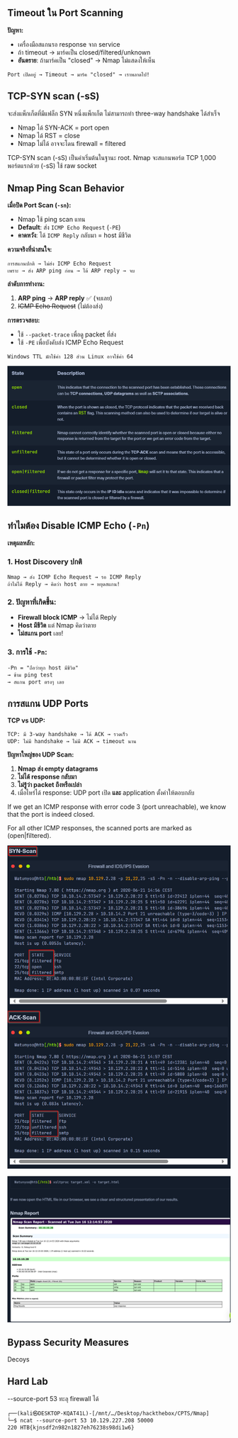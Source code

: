 ## Timeout ใน Port Scanning

**ปัญหา:**
- เครื่องมือสแกนรอ response จาก service 
- ถ้า timeout → มาร์คเป็น closed/filtered/unknown
- **อันตราย**: ถ้ามาร์คเป็น "closed" → Nmap ไม่แสดงให้เห็น
```
Port เปิดอยู่ → Timeout → มาร์ค "closed" → เราพลาดไป!
```

## TCP-SYN scan (-sS)

จะส่งแพ็กเก็ตที่มีแฟล็ก SYN หนึ่งแพ็กเก็ต ไม่สามารถทำ three-way handshake ได้สำเร็จ
- Nmap ได้ SYN-ACK = port open
- Nmap ได้ RST = close
- Nmap ไม่ได้ อาจจะโดน firewall = filtered

TCP-SYN scan (-sS) เป็นค่าเริ่มต้นในฐานะ root. Nmap จะสแกนพอร์ต TCP 1,000 พอร์ตแรกด้วย
(-sS) ใช้ raw socket 
## Nmap Ping Scan Behavior

**เมื่อปิด Port Scan (`-sn`):**
- Nmap ใช้ ping scan แทน
- **Default**: ส่ง `ICMP Echo Request` (`-PE`)
- **คาดหวัง**: ได้ `ICMP Reply` กลับมา = host มีชีวิต

**ความจริงที่น่าสนใจ:**
```
การสแกนปกติ → ไม่ส่ง ICMP Echo Request
เพราะ → ส่ง ARP ping ก่อน → ได้ ARP reply → จบ
```

**ลำดับการทำงาน:**
1. **ARP ping** → **ARP reply** ✅ (จบเลย)
2. ~~ICMP Echo Request~~ (ไม่ต้องส่ง)

**การตรวจสอบ:**
- ใช้ `--packet-trace` เพื่อดู packet ที่ส่ง
- ใช้ `-PE` เพื่อบังคับส่ง ICMP Echo Request

```
Windows TTL มักใช้ค่า 128 ส่วน Linux อาจใช้ค่า 64 
```

![alt text](image.png)


## ทำไมต้อง Disable ICMP Echo (`-Pn`)

**เหตุผลหลัก:**

### 1. **Host Discovery ปกติ**
```
Nmap → ส่ง ICMP Echo Request → รอ ICMP Reply
ถ้าไม่ได้ Reply → คิดว่า host ตาย → หยุดสแกน!
```

### 2. **ปัญหาที่เกิดขึ้น:**
- **Firewall block ICMP** → ไม่ได้ Reply
- **Host มีชีวิต** แต่ Nmap คิดว่าตาย
- **ไม่สแกน port** เลย!

### 3. **การใช้ `-Pn`:**
```
-Pn = "ถือว่าทุก host มีชีวิต"
→ ข้าม ping test
→ สแกน port ตรงๆ เลย
```



## การสแกน UDP Ports

**TCP vs UDP:**
```
TCP: มี 3-way handshake → ได้ ACK → รวดเร็ว
UDP: ไม่มี handshake → ไม่มี ACK → timeout นาน
```

**ปัญหาใหญ่ของ UDP Scan:**

1. **Nmap ส่ง empty datagrams**
2. **ไม่ได้ response กลับมา**
3. **ไม่รู้ว่า packet ถึงหรือเปล่า**
4.  เมื่อไหร่ได้ response: UDP port เปิด **และ** application ตั้งค่าให้ตอบกลับ

If we get an ICMP response with error code 3 (port unreachable), we know that the port is indeed closed.

For all other ICMP responses, the scanned ports are marked as (open|filtered).



![alt text](image-1.png)


![alt text](image-2.png)


## Bypass Security Measures
Decoys


## Hard Lab

--source-port 53 ทะลุ firewall ได้

```
┌──(kali㉿DESKTOP-KQAT41L)-[/mnt/…/Desktop/hackthebox/CPTS/Nmap]
└─$ ncat --source-port 53 10.129.227.208 50000
220 HTB{kjnsdf2n982n1827eh76238s98di1w6}
```